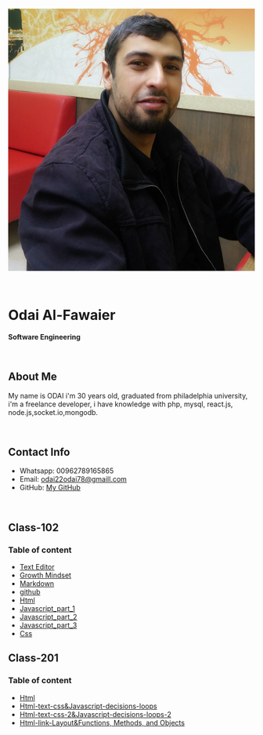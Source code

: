 
![img](assesst/myphoto.jpg)

<br/>

# Odai Al-Fawaier

**Software Engineering**


<br/>

## About Me

My name is ODAI i'm 30 years old, graduated from philadelphia university, i'm a freelance developer, i have knowledge with php, mysql, react.js, node.js,socket.io,mongodb.

<br/>

## Contact Info

* Whatsapp: 00962789165865
* Email: odai22odai78@gmaill.com
* GitHub: [My GitHub](https://github.com/odai1990)

<br/>


## Class-102

### Table of content


* [Text Editor](Read_lab01.md) 
* [Growth Mindset](Lab_02a.md) 
* [Markdown](Read_02a.md) 
* [github](Read_02b.md) 
* [Html](Read_03.md) 
* [Javascript_part_1](Read_3.md) 
* [Javascript_part_2](Read_4.md) 
* [Javascript_part_3](Read_05a.md) 
* [Css](Read_05b.md) 


## Class-201

### Table of content


* [Html](class-01.md) 
* [Html-text-css&Javascript-decisions-loops](class-02.md) 
* [Html-text-css-2&Javascript-decisions-loops-2](class-03.md) 
* [Html-link-Layout&Functions, Methods, and Objects](class-04.md) 




